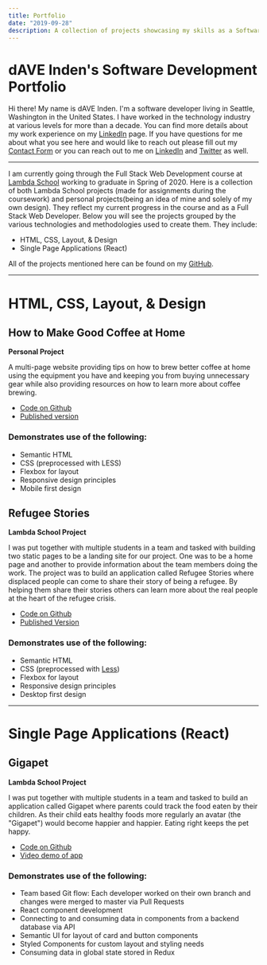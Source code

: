 ```yaml
---
title: Portfolio
date: "2019-09-28"
description: A collection of projects showcasing my skills as a Software Developer
---
```


# dAVE Inden's Software Development Portfolio

Hi there! My name is dAVE Inden. I'm a software developer living in Seattle, Washington in the United States. I have worked in the technology industry at various levels for more than a decade. You can find more details about my work experience on my [LinkedIn](https://www.linkedin.com/in/davidinden/) page. If you have questions for me about what you see here and would like to reach out please fill out my [Contact Form](https://forms.gle/UqLk3EjGZspfCavL7) or you can reach out to me on [LinkedIn](https://www.linkedin.com/in/davidinden/) and [Twitter](https://twitter.com/daveskull81) as well.

---

I am currently going through the Full Stack Web Development course at [Lambda School](https://lambdaschool.com) working to graduate in Spring of 2020. Here is a collection of both Lambda School projects (made for assignments during the coursework) and personal projects(being an idea of mine and solely of my own design). They reflect my current progress in the course and as a Full Stack Web Developer. Below you will see the projects grouped by the various technologies and methodologies used to create them. They include:
* HTML, CSS, Layout, & Design
* Single Page Applications (React)

All of the projects mentioned here can be found on my [GitHub](https://github.com/daveskull81).

---

# HTML, CSS, Layout, & Design

## **How to Make Good Coffee at Home**

**Personal Project**

A multi-page website providing tips on how to brew better coffee at home using the equipment you have and keeping you from buying unnecessary gear while also providing resources on how to learn more about coffee brewing.  

* [Code on Github](https://github.com/daveskull81/make-good-coffee-at-home)
* [Published version](https://daveskull81.github.io/make-good-coffee-at-home/)

### Demonstrates use of the following:  
* Semantic HTML
* CSS (preprocessed with LESS)
* Flexbox for layout
* Responsive design principles
* Mobile first design

## **Refugee Stories**

**Lambda School Project**

I was put together with multiple students in a team and tasked with building two static pages to be a landing site for our project. One was to be a home page and another to provide information about the team members doing the work. The project was to build an application called Refugee Stories where displaced people can come to share their story of being a refugee. By helping them share their stories others can learn more about the real people at the heart of the refugee crisis.

* [Code on Github](https://github.com/daveskull81/refugee-stories)
* [Published Version](https://daveskull81.github.io/refugee-stories/)

### Demonstrates use of the following:
* Semantic HTML
* CSS (preprocessed with [Less](http://lesscss.org))
* Flexbox for layout
* Responsive design principles
* Desktop first design

---

# Single Page Applications (React)

## **Gigapet**

**Lambda School Project**

I was put together with multiple students in a team and tasked to build an application called Gigapet where parents could track the food eaten by their children. As their child eats healthy foods more regularly an avatar (the "Gigapet") would become happier and happier. Eating right keeps the pet happy.

* [Code on Github](https://github.com/daveskull81/Gigapet-FE)
* [Video demo of app](https://youtu.be/5hbrnGxfslY)

### Demonstrates use of the following:

* Team based Git flow: Each developer worked on their own branch and changes were merged to master via Pull Requests
* React component development
* Connecting to and consuming data in components from a backend database via API
* Semantic UI for layout of card and button components
* Styled Components for custom layout and styling needs
* Consuming data in global state stored in Redux

